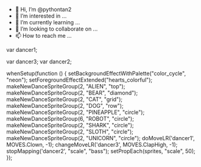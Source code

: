 - 👋 Hi, I’m @pythontan2
- 👀 I’m interested in ...
- 🌱 I’m currently learning ...
- 💞️ I’m looking to collaborate on ...
- 📫 How to reach me ...

<!---
pythontan2/pythontan2 is a ✨ special ✨ repository because its `README.md` (this file) appears on your GitHub profile.
You can click the Preview link to take a look at your changes.
---> var dancer1;
var dancer3;
var dancer2;

whenSetup(function () {
  setBackgroundEffectWithPalette("color_cycle", "neon");
  setForegroundEffectExtended("hearts_colorful");
  makeNewDanceSpriteGroup(2, "ALIEN", "top");
  makeNewDanceSpriteGroup(2, "BEAR", "diamond");
  makeNewDanceSpriteGroup(2, "CAT", "grid");
  makeNewDanceSpriteGroup(2, "DOG", "row");
  makeNewDanceSpriteGroup(2, "PINEAPPLE", "circle");
  makeNewDanceSpriteGroup(6, "ROBOT", "circle");
  makeNewDanceSpriteGroup(2, "SHARK", "circle");
  makeNewDanceSpriteGroup(2, "SLOTH", "circle");
  makeNewDanceSpriteGroup(2, "UNICORN", "circle");
  doMoveLR('dancer1', MOVES.Clown, -1);
  changeMoveLR('dancer3', MOVES.ClapHigh, -1);
  stopMapping('dancer2', "scale", "bass");
  setPropEach(sprites, "scale", 50);
});
